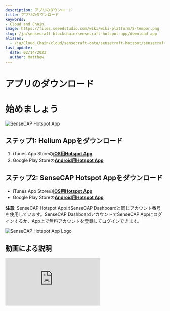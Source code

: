 ```yaml
---
description: アプリのダウンロード
title: アプリのダウンロード
keywords:
- Cloud and Chain
image: https://files.seeedstudio.com/wiki/wiki-platform/S-tempor.png
slug: /ja/sensecraft-blockchain/sensecraft-hotspot-app/download-app
aliases:
  - /ja/Cloud_Chain/cloud/sensecraft-data/sensecraft-hotspot/sensecraft-hotspot-app/download-app
last_update:
  date: 02/14/2023
  author: Matthew
---
```


# アプリのダウンロード

**始めましょう**
=====================

![SenseCAP Hotspot App](https://www.sensecapmx.com/wp-content/uploads/2022/07/sensecap-hotspot-app-1.png)

**ステップ1: Helium Appをダウンロード**
-------------------------------

1. iTunes App Storeの[**iOS用Hotspot App**](https://apps.apple.com/us/app/sensecap-hotspot/id1600051150)
2. Google Play Storeの[**Android用Hotspot App**](https://play.google.com/store/apps/details?id=com.sensecapmx.hotspot)

**ステップ2: SenseCAP Hotspot Appをダウンロード**
-----------------------------------------

- iTunes App Storeの[**iOS用Hotspot App**](https://apps.apple.com/us/app/sensecap-hotspot/id1600051150)
- Google Play Storeの[**Android用Hotspot App**](https://play.google.com/store/apps/details?id=com.sensecapmx.hotspot)

**注意**: SenseCAP Hotspot AppはSenseCAP Dashboardと同じアカウント番号を使用しています。SenseCAP DashboardアカウントでSenseCAP Appにログインするか、App上で無料アカウントを登録してログインできます。

![SenseCAP Hotspot App Logo](https://www.sensecapmx.com/wp-content/uploads/2022/07/SenseCAP.png)

**動画による説明**
----------------------

<iframe width={560} height={315} src="https://www.youtube.com/embed/VErL5YYujns" title="YouTube video player" frameBorder={0} allow="accelerometer; autoplay; clipboard-write; encrypted-media; gyroscope; picture-in-picture; web-share" allowFullScreen />

<iframe width={560} height={315} src="https://www.youtube.com/embed/raSvjQ7vip4" title="YouTube video player" frameBorder={0} allow="accelerometer; autoplay; clipboard-write; encrypted-media; gyroscope; picture-in-picture; web-share" allowFullScreen />